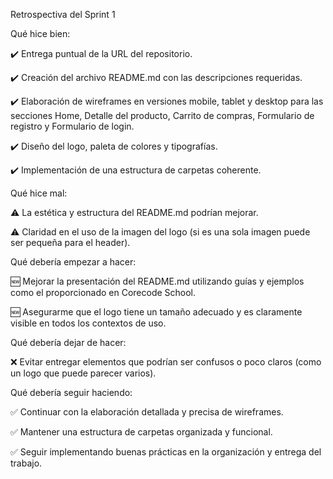 Retrospectiva del Sprint 1

Qué hice bien:

✔️ Entrega puntual de la URL del repositorio.

✔️ Creación del archivo README.md con las descripciones requeridas.

✔️ Elaboración de wireframes en versiones mobile, tablet y desktop para las secciones Home, Detalle del producto, Carrito de compras, Formulario de registro y Formulario de login.

✔️ Diseño del logo, paleta de colores y tipografías.

✔️ Implementación de una estructura de carpetas coherente.

Qué hice mal:

⚠️ La estética y estructura del README.md podrían mejorar.

⚠️ Claridad en el uso de la imagen del logo (si es una sola imagen puede ser pequeña para el header).

Qué debería empezar a hacer:

🆕 Mejorar la presentación del README.md utilizando guías y ejemplos como el proporcionado en Corecode School.

🆕 Asegurarme que el logo tiene un tamaño adecuado y es claramente visible en todos los contextos de uso.

Qué debería dejar de hacer:

❌ Evitar entregar elementos que podrían ser confusos o poco claros (como un logo que puede parecer varios).

Qué debería seguir haciendo:

✅ Continuar con la elaboración detallada y precisa de wireframes.

✅ Mantener una estructura de carpetas organizada y funcional.

✅ Seguir implementando buenas prácticas en la organización y entrega del trabajo.